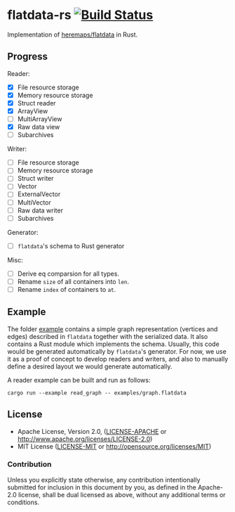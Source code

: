 # flatdata-rs [![Build Status](https://travis-ci.org/boxdot/flatdata-rs.svg?branch=master)](https://travis-ci.org/boxdot/flatdata-rs)

Implementation of [heremaps/flatdata](https://github.com/heremaps/flatdata) in Rust.

## Progress

Reader:

* [x] File resource storage
* [x] Memory resource storage
* [x] Struct reader
* [x] ArrayView
* [ ] MultiArrayView
* [x] Raw data view
* [ ] Subarchives

Writer:

* [ ] File resource storage
* [ ] Memory resource storage
* [ ] Struct writer
* [ ] Vector
* [ ] ExternalVector
* [ ] MultiVector
* [ ] Raw data writer
* [ ] Subarchives

Generator:

* [ ] `flatdata`'s schema to Rust generator

Misc:

* [ ] Derive eq comparsion for all types.
* [ ] Rename `size` of all containers into `len`.
* [ ] Rename `index` of containers to `at`.

## Example

The folder [example](example) contains a simple graph representation (vertices and edges) described in `flatdata` together with the serialized data. It also contains a Rust module which implements the schema. Usually, this code would be generated automatically by `flatdata`'s generator. For now, we use it as a proof of concept to develop readers and writers, and also to manually define a desired layout we would generate automatically.

A reader example can be built and run as follows:

```shell
cargo run --example read_graph -- examples/graph.flatdata
```

## License

 * Apache License, Version 2.0, ([LICENSE-APACHE](LICENSE-APACHE) or
   http://www.apache.org/licenses/LICENSE-2.0)
 * MIT License ([LICENSE-MIT](LICENSE-MIT) or
   http://opensource.org/licenses/MIT)

### Contribution

Unless you explicitly state otherwise, any contribution intentionally submitted
for inclusion in this document by you, as defined in the Apache-2.0 license,
shall be dual licensed as above, without any additional terms or conditions.
